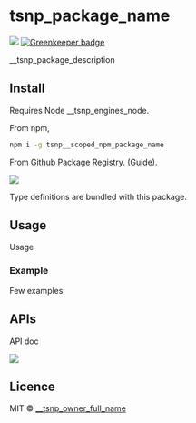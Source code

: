 # tsnp_package_name

![](https://github.com/__tsnp_github_scope/__tsnp_github_repo/workflows/Build/badge.svg) [![Greenkeeper badge](https://badges.greenkeeper.io/__tsnp_github_scope/__tsnp_github_repo.svg)](https://greenkeeper.io/)

__tsnp_package_description

## Install

Requires Node __tsnp_engines_node.

From npm,

```sh
npm i -g tsnp__scoped_npm_package_name
```

From [Github Package Registry](https://github.com/__tsnp_github_scope/__tsnp_github_repo/packages). ([Guide](https://help.github.com/en/github/managing-packages-with-github-packages/configuring-npm-for-use-with-github-packages)).

[![](https://img.shields.io/badge/TypeScript-Ready-blue.svg)](https://www.typescriptlang.org/)

Type definitions are bundled with this package.

## Usage

Usage

### Example

Few examples

## APIs

API doc

[![](https://img.shields.io/badge/built%20with-ts--np%20tsnp__version-lightgrey?style=flat-square)](https://github.com/vajahath/generator-ts-np)

## Licence

MIT &copy; [__tsnp_owner_full_name](https://twitter.com/__tsnp_twitter_username)
